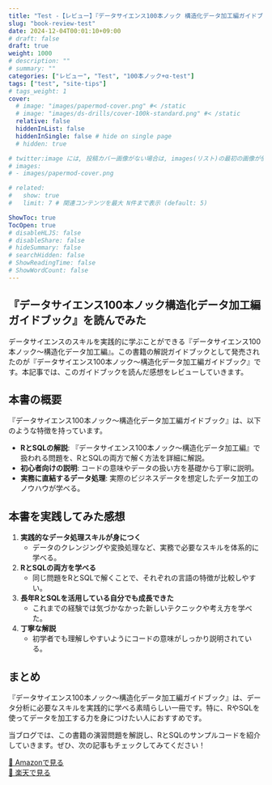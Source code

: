 ```yaml
---
title: "Test -【レビュー】『データサイエンス100本ノック 構造化データ加工編ガイドブック』"
slug: "book-review-test"
date: 2024-12-04T00:01:10+09:00
# draft: false
draft: true
weight: 1000
# description: ""
# summary: ""
categories: ["レビュー", "Test", "100本ノック+α-test"]
tags: ["test", "site-tips"]
# tags_weight: 1
cover:
  # image: "images/papermod-cover.png" #< /static
  # image: "images/ds-drills/cover-100k-standard.png" #< /static
  relative: false
  hiddenInList: false
  hiddenInSingle: false # hide on single page
  # hidden: true

# twitter:image には, 投稿カバー画像がない場合は, images(リスト)の最初の画像が使用される: 
# images:
# - images/papermod-cover.png

# related:
#   show: true
#   limit: 7 # 関連コンテンツを最大 N件まで表示 (default: 5)

ShowToc: true
TocOpen: true
# disableHLJS: false
# disableShare: false
# hideSummary: false
# searchHidden: false
# ShowReadingTime: false
# ShowWordCount: false
---
```


## 『データサイエンス100本ノック構造化データ加工編ガイドブック』を読んでみた

データサイエンスのスキルを実践的に学ぶことができる『データサイエンス100本ノック～構造化データ加工編』。この書籍の解説ガイドブックとして発売されたのが『データサイエンス100本ノック～構造化データ加工編ガイドブック』です。本記事では、このガイドブックを読んだ感想をレビューしていきます。

## 本書の概要

『データサイエンス100本ノック～構造化データ加工編ガイドブック』は、以下のような特徴を持っています。

- **RとSQLの解説**: 『データサイエンス100本ノック～構造化データ加工編』で扱われる問題を、RとSQLの両方で解く方法を詳細に解説。
- **初心者向けの説明**: コードの意味やデータの扱い方を基礎から丁寧に説明。
- **実務に直結するデータ処理**: 実際のビジネスデータを想定したデータ加工のノウハウが学べる。

## 本書を実践してみた感想

1. **実践的なデータ処理スキルが身につく**
   - データのクレンジングや変換処理など、実務で必要なスキルを体系的に学べる。
2. **RとSQLの両方を学べる**
   - 同じ問題をRとSQLで解くことで、それぞれの言語の特徴が比較しやすい。
3. **長年RとSQLを活用している自分でも成長できた**
   - これまでの経験では気づかなかった新しいテクニックや考え方を学べた。
4. **丁寧な解説**
   - 初学者でも理解しやすいようにコードの意味がしっかり説明されている。

## まとめ

『データサイエンス100本ノック～構造化データ加工編ガイドブック』は、データ分析に必要なスキルを実践的に学べる素晴らしい一冊です。特に、RやSQLを使ってデータを加工する力を身につけたい人におすすめです。

当ブログでは、この書籍の演習問題を解説し、RとSQLのサンプルコードを紹介していきます。ぜひ、次の記事もチェックしてみてください！

[📖 Amazonで見る](#)  
[📖 楽天で見る](#)
